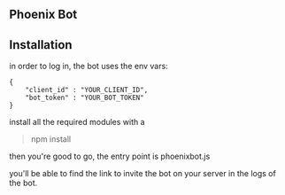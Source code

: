 Phoenix Bot
-------------

## Installation

in order to log in, the bot uses the env vars:

    {
    	"client_id" : "YOUR_CLIENT_ID",
    	"bot_token" : "YOUR_BOT_TOKEN"
    }

install all the required modules with a 

>npm install

then you're good to go, the entry point is phoenixbot.js

you'll be able to find the link to invite the bot on your server in the logs of the bot.
    
